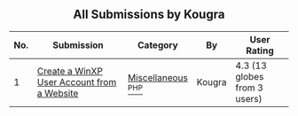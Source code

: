 ﻿<div align="center">

## All Submissions by Kougra

</div>

No.  | Submission | Category | By   | User Rating
---- | ---------- | -------- | ---- | -----------
1 | [Create a WinXP User Account from a  Website<br />](https://github.com/Planet-Source-Code/kougra-create-a-winxp-user-account-from-a-website__8-1595) | [Miscellaneous<br /><sup>PHP</sup>](../ByCategory/miscellaneous__8-1.md) | Kougra | 4.3 (13 globes from 3 users)
